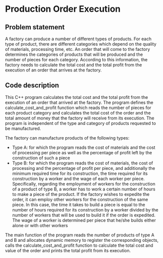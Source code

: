 # Production Order Execution

## Problem statement
A factory can produce a number of different types of products. For each type of product, there are different categories which depend on the quality of materials, processing time, etc. An order that will come to the factory determines the categories of products that will be produced and the number of pieces for each category. According to this information, the factory needs to calculate the total cost and the total profit from the execution of an order that arrives at the factory.

## Code description
This C++ program calculates the total cost and the total profit from the execution of an order that arrived at the factory. The program defines the calculate_cost_and_profit function which reads the number of pieces for each product category and calculates the total cost of the order and the total amount of money that the factory will receive from its execution. The program is independent of the type and category of products requested to be manufactured.

The factory can manufacture products of the following types:
 - Type A: for which the program reads the cost of materials and the cost of processing per piece as well as the percentage of profit left by the construction of such a piece
 - Type B: for which the program reads the cost of materials, the cost of processing and the percentage of profit per piece, and additionally the minimum required time for its construction, the time required for its construction by a worker and the wage of each worker per piece. Specifically, regarding the employment of workers for the construction of a product of type B, a worker has to work a certain number of hours to make a piece of the product. If the factory wishes to expedite the order, it can employ other workers for the construction of the same piece. In this case, the time it takes to build a piece is equal to the number of hours required for its construction by a worker divided by the number of workers that will be used to build it if the order is expedited. The wage of a worker is determined per piece that he/she builds either alone or with other workers

The main function of the program reads the number of products of type A and B and allocates dynamic memory to register the corresponding objects, calls the calculate_cost_and_profit function to calculate the total cost and value of the order and prints the total profit from its execution.
